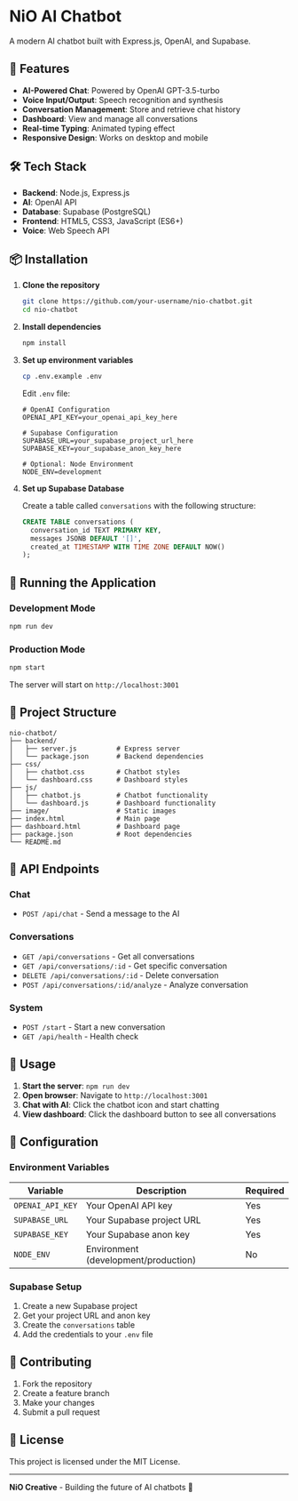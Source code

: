 # NiO AI Chatbot

A modern AI chatbot built with Express.js, OpenAI, and Supabase.

## 🚀 Features

- **AI-Powered Chat**: Powered by OpenAI GPT-3.5-turbo
- **Voice Input/Output**: Speech recognition and synthesis
- **Conversation Management**: Store and retrieve chat history
- **Dashboard**: View and manage all conversations
- **Real-time Typing**: Animated typing effect
- **Responsive Design**: Works on desktop and mobile

## 🛠️ Tech Stack

- **Backend**: Node.js, Express.js
- **AI**: OpenAI API
- **Database**: Supabase (PostgreSQL)
- **Frontend**: HTML5, CSS3, JavaScript (ES6+)
- **Voice**: Web Speech API

## 📦 Installation

1. **Clone the repository**
   ```bash
   git clone https://github.com/your-username/nio-chatbot.git
   cd nio-chatbot
   ```

2. **Install dependencies**
   ```bash
   npm install
   ```

3. **Set up environment variables**
   ```bash
   cp .env.example .env
   ```
   
   Edit `.env` file:
   ```env
   # OpenAI Configuration
   OPENAI_API_KEY=your_openai_api_key_here

   # Supabase Configuration
   SUPABASE_URL=your_supabase_project_url_here
   SUPABASE_KEY=your_supabase_anon_key_here

   # Optional: Node Environment
   NODE_ENV=development
   ```

4. **Set up Supabase Database**
   
   Create a table called `conversations` with the following structure:
   ```sql
   CREATE TABLE conversations (
     conversation_id TEXT PRIMARY KEY,
     messages JSONB DEFAULT '[]',
     created_at TIMESTAMP WITH TIME ZONE DEFAULT NOW()
   );
   ```

## 🚀 Running the Application

### Development Mode
```bash
npm run dev
```

### Production Mode
```bash
npm start
```

The server will start on `http://localhost:3001`

## 📁 Project Structure

```
nio-chatbot/
├── backend/
│   ├── server.js          # Express server
│   └── package.json       # Backend dependencies
├── css/
│   ├── chatbot.css        # Chatbot styles
│   └── dashboard.css      # Dashboard styles
├── js/
│   ├── chatbot.js         # Chatbot functionality
│   └── dashboard.js       # Dashboard functionality
├── image/                 # Static images
├── index.html             # Main page
├── dashboard.html         # Dashboard page
├── package.json           # Root dependencies
└── README.md
```

## 🔧 API Endpoints

### Chat
- `POST /api/chat` - Send a message to the AI

### Conversations
- `GET /api/conversations` - Get all conversations
- `GET /api/conversations/:id` - Get specific conversation
- `DELETE /api/conversations/:id` - Delete conversation
- `POST /api/conversations/:id/analyze` - Analyze conversation

### System
- `POST /start` - Start a new conversation
- `GET /api/health` - Health check

## 🎯 Usage

1. **Start the server**: `npm run dev`
2. **Open browser**: Navigate to `http://localhost:3001`
3. **Chat with AI**: Click the chatbot icon and start chatting
4. **View dashboard**: Click the dashboard button to see all conversations

## 🔧 Configuration

### Environment Variables

| Variable | Description | Required |
|----------|-------------|----------|
| `OPENAI_API_KEY` | Your OpenAI API key | Yes |
| `SUPABASE_URL` | Your Supabase project URL | Yes |
| `SUPABASE_KEY` | Your Supabase anon key | Yes |
| `NODE_ENV` | Environment (development/production) | No |

### Supabase Setup

1. Create a new Supabase project
2. Get your project URL and anon key
3. Create the `conversations` table
4. Add the credentials to your `.env` file

## 🤝 Contributing

1. Fork the repository
2. Create a feature branch
3. Make your changes
4. Submit a pull request

## 📄 License

This project is licensed under the MIT License.

---

**NiO Creative** - Building the future of AI chatbots 🚀 
